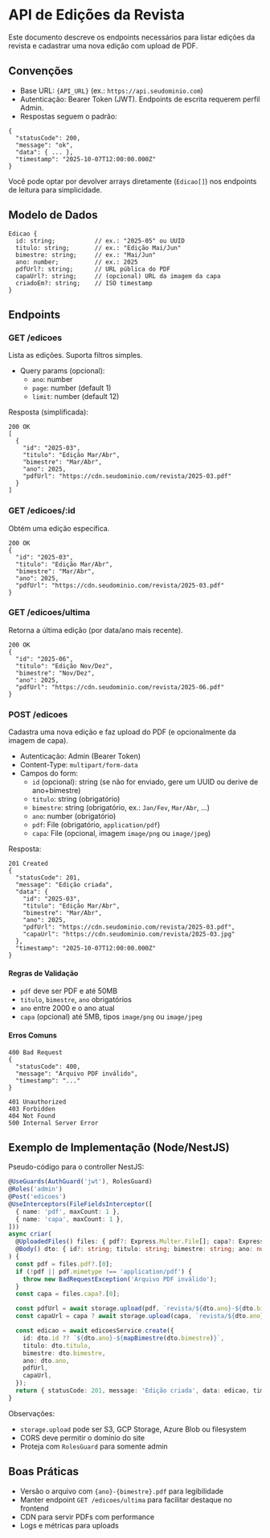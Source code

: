 # API de Edições da Revista

Este documento descreve os endpoints necessários para listar edições da revista e cadastrar uma nova edição com upload de PDF.

## Convenções

- Base URL: `{API_URL}` (ex.: `https://api.seudominio.com`)
- Autenticação: Bearer Token (JWT). Endpoints de escrita requerem perfil Admin.
- Respostas seguem o padrão:

```
{
  "statusCode": 200,
  "message": "ok",
  "data": { ... },
  "timestamp": "2025-10-07T12:00:00.000Z"
}
```

Você pode optar por devolver arrays diretamente (`Edicao[]`) nos endpoints de leitura para simplicidade.

## Modelo de Dados

```
Edicao {
  id: string;           // ex.: "2025-05" ou UUID
  titulo: string;       // ex.: "Edição Mai/Jun"
  bimestre: string;     // ex.: "Mai/Jun"
  ano: number;          // ex.: 2025
  pdfUrl?: string;      // URL pública do PDF
  capaUrl?: string;     // (opcional) URL da imagem da capa
  criadoEm?: string;    // ISO timestamp
}
```

## Endpoints

### GET /edicoes

Lista as edições. Suporta filtros simples.

- Query params (opcional):
  - `ano`: number
  - `page`: number (default 1)
  - `limit`: number (default 12)

Resposta (simplificada):

```
200 OK
[
  {
    "id": "2025-03",
    "titulo": "Edição Mar/Abr",
    "bimestre": "Mar/Abr",
    "ano": 2025,
    "pdfUrl": "https://cdn.seudominio.com/revista/2025-03.pdf"
  }
]
```

### GET /edicoes/:id

Obtém uma edição específica.

```
200 OK
{
  "id": "2025-03",
  "titulo": "Edição Mar/Abr",
  "bimestre": "Mar/Abr",
  "ano": 2025,
  "pdfUrl": "https://cdn.seudominio.com/revista/2025-03.pdf"
}
```

### GET /edicoes/ultima

Retorna a última edição (por data/ano mais recente).

```
200 OK
{
  "id": "2025-06",
  "titulo": "Edição Nov/Dez",
  "bimestre": "Nov/Dez",
  "ano": 2025,
  "pdfUrl": "https://cdn.seudominio.com/revista/2025-06.pdf"
}
```

### POST /edicoes

Cadastra uma nova edição e faz upload do PDF (e opcionalmente da imagem de capa).

- Autenticação: Admin (Bearer Token)
- Content-Type: `multipart/form-data`
- Campos do form:
  - `id` (opcional): string (se não for enviado, gere um UUID ou derive de ano+bimestre)
  - `titulo`: string (obrigatório)
  - `bimestre`: string (obrigatório, ex.: `Jan/Fev`, `Mar/Abr`, ...)
  - `ano`: number (obrigatório)
  - `pdf`: File (obrigatório, `application/pdf`)
  - `capa`: File (opcional, imagem `image/png` ou `image/jpeg`)

Resposta:

```
201 Created
{
  "statusCode": 201,
  "message": "Edição criada",
  "data": {
    "id": "2025-03",
    "titulo": "Edição Mar/Abr",
    "bimestre": "Mar/Abr",
    "ano": 2025,
    "pdfUrl": "https://cdn.seudominio.com/revista/2025-03.pdf",
    "capaUrl": "https://cdn.seudominio.com/revista/2025-03.jpg"
  },
  "timestamp": "2025-10-07T12:00:00.000Z"
}
```

#### Regras de Validação

- `pdf` deve ser PDF e até 50MB
- `titulo`, `bimestre`, `ano` obrigatórios
- `ano` entre 2000 e o ano atual
- `capa` (opcional) até 5MB, tipos `image/png` ou `image/jpeg`

#### Erros Comuns

```
400 Bad Request
{
  "statusCode": 400,
  "message": "Arquivo PDF inválido",
  "timestamp": "..."
}

401 Unauthorized
403 Forbidden
404 Not Found
500 Internal Server Error
```

## Exemplo de Implementação (Node/NestJS)

Pseudo-código para o controller NestJS:

```ts
@UseGuards(AuthGuard('jwt'), RolesGuard)
@Roles('admin')
@Post('edicoes')
@UseInterceptors(FileFieldsInterceptor([
  { name: 'pdf', maxCount: 1 },
  { name: 'capa', maxCount: 1 },
]))
async criar(
  @UploadedFiles() files: { pdf?: Express.Multer.File[]; capa?: Express.Multer.File[] },
  @Body() dto: { id?: string; titulo: string; bimestre: string; ano: number }
) {
  const pdf = files.pdf?.[0];
  if (!pdf || pdf.mimetype !== 'application/pdf') {
    throw new BadRequestException('Arquivo PDF inválido');
  }
  const capa = files.capa?.[0];

  const pdfUrl = await storage.upload(pdf, `revista/${dto.ano}-${dto.bimestre}.pdf`);
  const capaUrl = capa ? await storage.upload(capa, `revista/${dto.ano}-${dto.bimestre}.jpg`) : undefined;

  const edicao = await edicoesService.create({
    id: dto.id ?? `${dto.ano}-${mapBimestre(dto.bimestre)}`,
    titulo: dto.titulo,
    bimestre: dto.bimestre,
    ano: dto.ano,
    pdfUrl,
    capaUrl,
  });
  return { statusCode: 201, message: 'Edição criada', data: edicao, timestamp: new Date().toISOString() };
}
```

Observações:
- `storage.upload` pode ser S3, GCP Storage, Azure Blob ou filesystem
- CORS deve permitir o domínio do site
- Proteja com `RolesGuard` para somente admin

## Boas Práticas

- Versão o arquivo com `{ano}-{bimestre}.pdf` para legibilidade
- Manter endpoint `GET /edicoes/ultima` para facilitar destaque no frontend
- CDN para servir PDFs com performance
- Logs e métricas para uploads